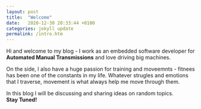 ```yaml
---
layout: post
title:  "Welcome"
date:   2020-12-30 20:33:44 +0100
categories: jekyll update
permalink: /intro.htm
---
```


Hi and welcome to my blog - I work as an embedded software developer for __Automated Manual Transmissions__ and love driving big machines.  

On the side, I also have a huge passion for training and moveemnts - fitnees has been one of the constants in my life. Whatever strugles and emotions that I traverse, movement is what always help me move through them.  

In this blog I will be discussing and sharing ideas on random topics.  
**Stay Tuned!**
